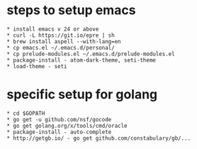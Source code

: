 # steps to setup emacs
    * install emacs v 24 or above
    * curl -L https://git.io/epre | sh
    * brew install aspell --with-lang=en
    * cp emacs.el ~/.emacs.d/personal/
    * cp prelude-modules.el ~/.emacs.d/prelude-modules.el
    * package-install - atom-dark-theme, seti-theme
    * load-theme - seti
# specific setup for golang
    * cd $GOPATH
    * go get -u github.com/nsf/gocode
    * go get golang.org/x/tools/cmd/oracle
    * package-install - auto-complete
    * http://getgb.io/ - go get github.com/constabulary/gb/...
